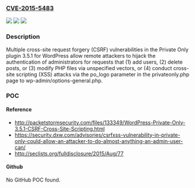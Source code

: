 ### [CVE-2015-5483](https://cve.mitre.org/cgi-bin/cvename.cgi?name=CVE-2015-5483)
![](https://img.shields.io/static/v1?label=Product&message=n%2Fa&color=blue)
![](https://img.shields.io/static/v1?label=Version&message=n%2Fa&color=blue)
![](https://img.shields.io/static/v1?label=Vulnerability&message=n%2Fa&color=brighgreen)

### Description

Multiple cross-site request forgery (CSRF) vulnerabilities in the Private Only plugin 3.5.1 for WordPress allow remote attackers to hijack the authentication of administrators for requests that (1) add users, (2) delete posts, or (3) modify PHP files via unspecified vectors, or (4) conduct cross-site scripting (XSS) attacks via the po_logo parameter in the privateonly.php page to wp-admin/options-general.php.

### POC

#### Reference
- http://packetstormsecurity.com/files/133349/WordPress-Private-Only-3.5.1-CSRF-Cross-Site-Scripting.html
- https://security.dxw.com/advisories/csrfxss-vulnerability-in-private-only-could-allow-an-attacker-to-do-almost-anything-an-admin-user-can/
- http://seclists.org/fulldisclosure/2015/Aug/77

#### Github
No GitHub POC found.

